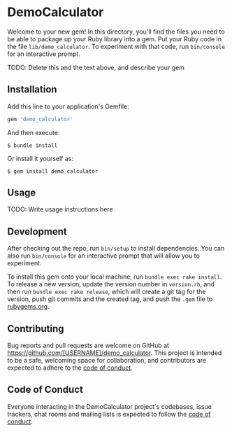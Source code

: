 # DemoCalculator

Welcome to your new gem! In this directory, you'll find the files you need to be able to package up your Ruby library into a gem. Put your Ruby code in the file `lib/demo_calculator`. To experiment with that code, run `bin/console` for an interactive prompt.

TODO: Delete this and the text above, and describe your gem

## Installation

Add this line to your application's Gemfile:

```ruby
gem 'demo_calculator'
```

And then execute:

    $ bundle install

Or install it yourself as:

    $ gem install demo_calculator

## Usage

TODO: Write usage instructions here

## Development

After checking out the repo, run `bin/setup` to install dependencies. You can also run `bin/console` for an interactive prompt that will allow you to experiment.

To install this gem onto your local machine, run `bundle exec rake install`. To release a new version, update the version number in `version.rb`, and then run `bundle exec rake release`, which will create a git tag for the version, push git commits and the created tag, and push the `.gem` file to [rubygems.org](https://rubygems.org).

## Contributing

Bug reports and pull requests are welcome on GitHub at https://github.com/[USERNAME]/demo_calculator. This project is intended to be a safe, welcoming space for collaboration, and contributors are expected to adhere to the [code of conduct](https://github.com/[USERNAME]/demo_calculator/blob/master/CODE_OF_CONDUCT.md).

## Code of Conduct

Everyone interacting in the DemoCalculator project's codebases, issue trackers, chat rooms and mailing lists is expected to follow the [code of conduct](https://github.com/[USERNAME]/demo_calculator/blob/master/CODE_OF_CONDUCT.md).
